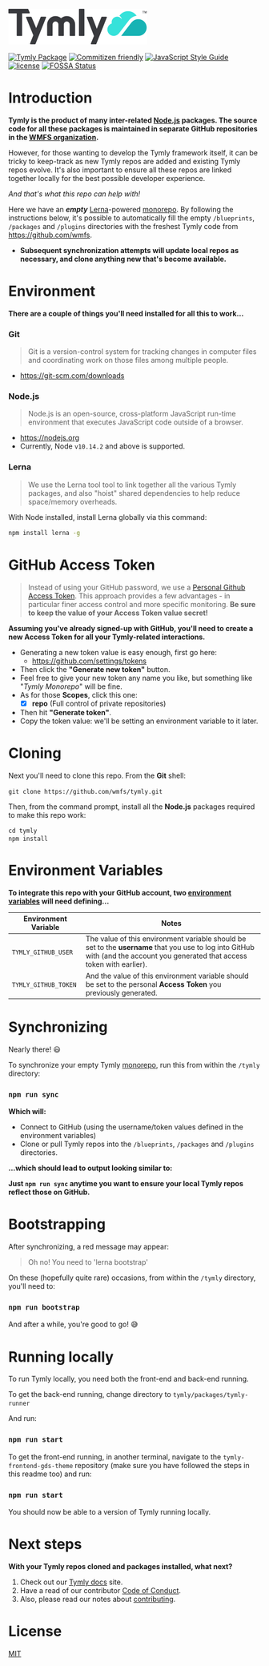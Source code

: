 ![Tymly Logo](https://github.com/wmfs/tymly/blob/master/assets/tymly_wordmark_and_logo_medium.svg)

[![Tymly Package](https://img.shields.io/badge/tymly-monorepo-blue.svg)](https://tymly.io/)
[![Commitizen friendly](https://img.shields.io/badge/commitizen-friendly-brightgreen.svg)](http://commitizen.github.io/cz-cli/)
[![JavaScript Style Guide](https://img.shields.io/badge/code_style-standard-brightgreen.svg)](https://standardjs.com)
[![license](https://img.shields.io/github/license/mashape/apistatus.svg)](https://github.com/wmfs/tymly/blob/master/packages/pg-concat/LICENSE)
[![FOSSA Status](https://app.fossa.io/api/projects/git%2Bgithub.com%2Fwmfs%2Ftymly-core.svg?type=shield)](https://app.fossa.io/projects/git%2Bgithub.com%2Fwmfs%2Ftymly-core?ref=badge_shield)

# Introduction

__Tymly is the product of many inter-related [Node.js](https://nodejs.org/en/) packages. The source code for all these packages is maintained in separate GitHub repositories in the [WMFS organization](https://github.com/wmfs).__

However, for those wanting to develop the Tymly framework itself, it can be tricky to keep-track as new Tymly repos are added and existing Tymly repos evolve.
It's also important to ensure all these repos are linked together locally for the best possible developer experience.

_And that's what this repo can help with!_

Here we have an ___empty___ [Lerna](https://github.com/lerna/lerna)-powered [monorepo](https://medium.com/@maoberlehner/monorepos-in-the-wild-33c6eb246cb9).
By following the instructions below, it's possible to automatically fill the empty `/blueprints`, `/packages` and `/plugins` directories with the freshest Tymly code from https://github.com/wmfs.

* __Subsequent synchronization attempts will update local repos as necessary, and clone anything new that's become available.__


# Environment

__There are a couple of things you'll need installed for all this to work...__

### Git

> Git is a version-control system for tracking changes in computer files and coordinating work on those files among multiple people.

* https://git-scm.com/downloads

### Node.js

> Node.js is an open-source, cross-platform JavaScript run-time environment that executes JavaScript code outside of a browser.

* https://nodejs.org
* Currently, Node `v10.14.2` and above is supported.

### Lerna

> We use the Lerna tool tool to link together all the various Tymly packages, and also "hoist" shared dependencies to help reduce space/memory overheads.

With Node installed, install Lerna globally via this command:

``` bash
npm install lerna -g
```

# GitHub Access Token

> Instead of using your GitHub password, we use a [Personal Github Access Token](https://help.github.com/articles/creating-a-personal-access-token-for-the-command-line/).
> This approach provides a few advantages - in particular finer access control and more specific monitoring. __Be sure to keep the value of your Access Token value secret!__

__Assuming you've already signed-up with GitHub, you'll need to create a new **Access Token** for all your Tymly-related interactions.__

* Generating a new token value is easy enough, first go here:
  * https://github.com/settings/tokens
* Then click the __"Generate new token"__ button.
* Feel free to give your new token any name you like, but something like "*Tymly Monorepo*" will be fine.
* As for those __Scopes__, click this one:
  * [x] __repo__ (Full control of private repositories)
* Then hit __"Generate token"__.
* Copy the token value: we'll be setting an environment variable to it later.

# Cloning

Next you'll need to clone this repo. From the __Git__ shell:

`git clone https://github.com/wmfs/tymly.git`

Then, from the command prompt, install all the __Node.js__ packages required to make this repo work:

```
cd tymly
npm install
```

# Environment Variables

__To integrate this repo with your GitHub account, two [environment variables](https://www.twilio.com/blog/2017/01/how-to-set-environment-variables.html) will need defining...__

| Environment Variable | Notes                                                                 |
| -------------------- | --------------------------------------------------------------------- |
| `TYMLY_GITHUB_USER`  | The value of this environment variable should be set to the __username__ that you use to log into GitHub with (and the account you generated that access token with earlier).              |
| `TYMLY_GITHUB_TOKEN` | And the value of this environment variable should be set to the personal __Access Token__ you previously generated. |

# Synchronizing

Nearly there! :smiley:

To synchronize your empty Tymly [monorepo](https://medium.com/@maoberlehner/monorepos-in-the-wild-33c6eb246cb9), run this from within the `/tymly` directory:

### `npm run sync`

__Which will:__

* Connect to GitHub (using the username/token values defined in the environment variables)
* Clone or pull Tymly repos into the `/blueprints`, `/packages` and `/plugins` directories.

__...which should lead to output looking similar to:__

__Just `npm run sync` anytime you want to ensure your local Tymly repos reflect those on GitHub.__

# Bootstrapping

After synchronizing, a red message may appear:

> Oh no! You need to 'lerna bootstrap'

On these (hopefully quite rare) occasions, from within the `/tymly` directory, you'll need to:

### `npm run bootstrap`

And after a while, you're good to go! :sweat_smile:

# Running locally

To run Tymly locally, you need both the front-end and back-end running. 

To get the back-end running, change directory to `tymly/packages/tymly-runner` 

And run:
### `npm run start`

To get the front-end running, in another terminal, navigate to the `tymly-frontend-gds-theme` repository (make sure you have followed the steps in this readme too) and run:

### `npm run start`

You should now be able to a version of Tymly running locally.

# Next steps

__With your Tymly repos cloned and packages installed, what next?__

1. Check out our [Tymly docs](https://wmfs.github.io/tymly-website/) site.
2. Have a read of our contributor [Code of Conduct](https://github.com/wmfs/tymly/blob/master/CODE_OF_CONDUCT.md).
3. Also, please read our notes about [contributing](https://github.com/wmfs/tymly/blob/master/CONTRIBUTING.md).

# License

[MIT](https://github.com/wmfs/tymly/blob/master/LICENSE)
